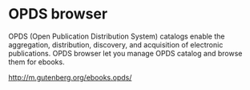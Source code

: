 # OPDS browser #

OPDS (Open Publication Distribution System) catalogs enable the aggregation, distribution, discovery, and acquisition of electronic publications. OPDS browser let you manage OPDS catalog and browse them for ebooks.

http://m.gutenberg.org/ebooks.opds/
